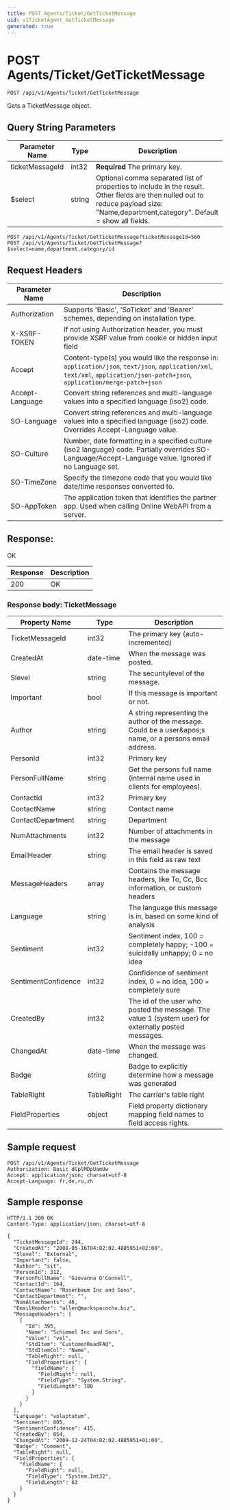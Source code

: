 ```yaml
---
title: POST Agents/Ticket/GetTicketMessage
uid: v1TicketAgent_GetTicketMessage
generated: true
---
```


# POST Agents/Ticket/GetTicketMessage

```http
POST /api/v1/Agents/Ticket/GetTicketMessage
```

Gets a TicketMessage object.







## Query String Parameters

| Parameter Name | Type |  Description |
|----------------|------|--------------|
| ticketMessageId | int32 | **Required** The primary key. |
| $select | string |  Optional comma separated list of properties to include in the result. Other fields are then nulled out to reduce payload size: "Name,department,category". Default = show all fields. |

```http
POST /api/v1/Agents/Ticket/GetTicketMessage?ticketMessageId=560
POST /api/v1/Agents/Ticket/GetTicketMessage?$select=name,department,category/id
```


## Request Headers

| Parameter Name | Description |
|----------------|-------------|
| Authorization  | Supports 'Basic', 'SoTicket' and 'Bearer' schemes, depending on installation type. |
| X-XSRF-TOKEN   | If not using Authorization header, you must provide XSRF value from cookie or hidden input field |
| Accept         | Content-type(s) you would like the response in: `application/json`, `text/json`, `application/xml`, `text/xml`, `application/json-patch+json`, `application/merge-patch+json` |
| Accept-Language | Convert string references and multi-language values into a specified language (iso2) code. |
| SO-Language | Convert string references and multi-language values into a specified language (iso2) code. Overrides Accept-Language value. |
| SO-Culture | Number, date formatting in a specified culture (iso2 language) code. Partially overrides SO-Language/Accept-Language value. Ignored if no Language set. |
| SO-TimeZone | Specify the timezone code that you would like date/time responses converted to. |
| SO-AppToken | The application token that identifies the partner app. Used when calling Online WebAPI from a server. |


## Response:

OK

| Response | Description |
|----------------|-------------|
| 200 | OK |

### Response body: TicketMessage

| Property Name | Type |  Description |
|----------------|------|--------------|
| TicketMessageId | int32 | The primary key (auto-incremented) |
| CreatedAt | date-time | When the message was posted. |
| Slevel | string | The securitylevel of the message. |
| Important | bool | If this message is important or not. |
| Author | string | A string representing the author of the message. Could be a user&amp;apos;s name, or a persons email address. |
| PersonId | int32 | Primary key |
| PersonFullName | string | Get the persons full name (internal name used in clients for employees). |
| ContactId | int32 | Primary key |
| ContactName | string | Contact name |
| ContactDepartment | string | Department |
| NumAttachments | int32 | Number of attachments in the message |
| EmailHeader | string | The email header is saved in this field as raw text |
| MessageHeaders | array | Contains the message headers, like To, Cc, Bcc information, or custom headers |
| Language | string | The language this message is in, based on some kind of analysis |
| Sentiment | int32 | Sentiment index, 100 = completely happy; -100 = suicidally unhappy; 0 = no idea |
| SentimentConfidence | int32 | Confidence of sentiment index, 0 = no idea, 100 = completely sure |
| CreatedBy | int32 | The id of the user who posted the message. The value 1 (system user) for externally posted messages. |
| ChangedAt | date-time | When the message was changed. |
| Badge | string | Badge to explicitly determine how a message was generated |
| TableRight | TableRight | The carrier's table right |
| FieldProperties | object | Field property dictionary mapping field names to field access rights. |

## Sample request

```http!
POST /api/v1/Agents/Ticket/GetTicketMessage
Authorization: Basic dGplMDpUamUw
Accept: application/json; charset=utf-8
Accept-Language: fr,de,ru,zh
```

## Sample response

```http_
HTTP/1.1 200 OK
Content-Type: application/json; charset=utf-8

{
  "TicketMessageId": 244,
  "CreatedAt": "2008-05-16T04:02:02.4885951+02:00",
  "Slevel": "External",
  "Important": false,
  "Author": "sit",
  "PersonId": 312,
  "PersonFullName": "Giovanna O'Connell",
  "ContactId": 164,
  "ContactName": "Rosenbaum Inc and Sons",
  "ContactDepartment": "",
  "NumAttachments": 46,
  "EmailHeader": "allen@markspacocha.biz",
  "MessageHeaders": [
    {
      "Id": 395,
      "Name": "Schimmel Inc and Sons",
      "Value": "vel",
      "StdItem": "CustomerReadFAQ",
      "StdItemCol": "Name",
      "TableRight": null,
      "FieldProperties": {
        "fieldName": {
          "FieldRight": null,
          "FieldType": "System.String",
          "FieldLength": 780
        }
      }
    }
  ],
  "Language": "voluptatum",
  "Sentiment": 805,
  "SentimentConfidence": 415,
  "CreatedBy": 854,
  "ChangedAt": "2009-12-24T04:02:02.4885951+01:00",
  "Badge": "Comment",
  "TableRight": null,
  "FieldProperties": {
    "fieldName": {
      "FieldRight": null,
      "FieldType": "System.Int32",
      "FieldLength": 63
    }
  }
}
```